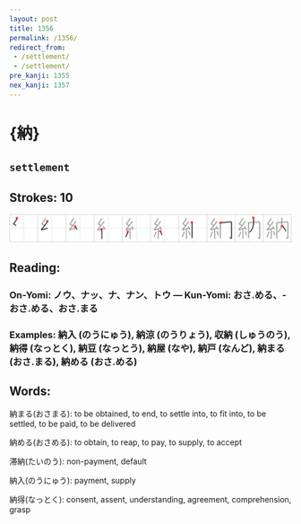 ```yaml
---
layout: post
title: 1356
permalink: /1356/
redirect_from:
 - /settlement/
 - /settlement/
pre_kanji: 1355
nex_kanji: 1357
---
```


# {納}

## `settlement`

## Strokes: 10

<div class="stroke"><img src="../images/E7B48D.png" /></div>

## Reading:

### On-Yomi: ノウ、ナッ、ナ、ナン、トウ &mdash; Kun-Yomi: おさ.める、-おさ.める、おさ.まる

### Examples: 納入 (のうにゅう), 納涼 (のうりょう), 収納 (しゅうのう), 納得 (なっとく), 納豆 (なっとう), 納屋 (なや), 納戸 (なんど), 納まる (おさ.まる), 納める (おさ.める)

## Words:

納まる(おさまる): to be obtained, to end, to settle into, to fit into, to be settled, to be paid, to be delivered

納める(おさめる): to obtain, to reap, to pay, to supply, to accept

滞納(たいのう): non-payment, default

納入(のうにゅう): payment, supply

納得(なっとく): consent, assent, understanding, agreement, comprehension, grasp
